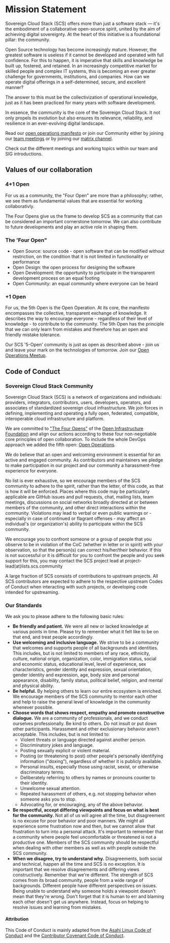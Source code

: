 # Mission Statement

Sovereign Cloud Stack (SCS) offers more than just a software stack — it's the embodiment of a collaborative open-source spirit, united by the aim of achieving digital sovereignty. At the heart of this initiative is a foundational pillar: the community.

Open Source technology has become increasingly mature. However, the greatest software is useless if it cannot be developed and operated with full confidence. For this to happen, it is imperative that skills and knowledge be built up, fostered, and retained. In an increasingly competitive market for skilled people and complex IT systems, this is becoming an ever greater challenge for governments, institutions, and companies. How can we operate digital offerings in a self-determined, secure, and excellent manner?

The answer to this must be the collectivization of operational knowledge, just as it has been practiced for many years with software development.

In essence, the community is the core of the Sovereign Cloud Stack. It not only propels its evolution but also ensures its relevance, reliability, and resilience in an ever-evolving digital landscape.

Read our [open operations manifesto](https://openoperations.org/) or join our Community either by joining our [team meetings](/community/collaboration) or by joining our [matrix channel](https://matrix.to/#/#scs-tech:matrix.org).

Check out the different meetings and working topics within our team and SIG introductions.

## Values of our collaboration

### 4+1 Open

For us as a community, the "Four Open" are more than a philosophy; rather, we see them as fundamental values that are essential for working collaborativly.

The Four Opens give us the frame to develop SCS as a community that can be considered an important cornerstone tomorrow. We can also contribute to future developments and play an active role in shaping them.

### The 'Four Open"

- Open Source: source code - open software that can be modified without restriction, on the condition that it is not limited in functionality or performance
- Open Design: the open process for designing the software
- Open Development: the opportunity to participate in the transparent development process on an equal footing
- Open Community: an equal community where everyone can be heard

### +1 Open

For us, the 5th Open is the Open Operation. At its core, the manifesto encompasses the collective, transparent exchange of knowledge. It describes the way to encourage everyone - regardless of their level of knowledge - to contribute to the community. The 5th Open has the principle that we can only learn from mistakes and therefore has an open and friendly mistake tolerance.

Our SCS '5-Open' community is just as open as described above - join us and leave your mark on the technologies of tomorrow. Join our [Open Operations Meetup](https://www.meetup.com/open-operations-meetup/).

## Code of Conduct

### Sovereign Cloud Stack Community

Sovereign Cloud Stack (SCS) is a network of organizations and individuals: providers, integrators, contributors, users, developers, operators, and associates of standardized sovereign cloud infrastructure. We join forces in defining, implementing and operating a fully open, federated, compatible, interoperable cloud infrastructure and platform.

We are committed to ["The Four Opens"](https://www.openstack.org/four-opens/) of the [Open Infrastructure Foundation](https://openinfra.dev/) and align our actions according to these four non-negotiable core principles of open collaboration. To include the whole DevOps approach we added the fifth open: [Open Operations](https://openoperations.org/).

We do believe that an open and welcoming environment is essential for an active and engaged community. As contributors and maintainers we pledge to make participation in our project and our community a harassment-free experience for everyone.

No list is ever exhaustive, so we encourage members of the SCS community to adhere to the spirit, rather than the letter, of this code, as that is how it will be enforced. Places where this code may be particularly applicable are GitHub issues and pull requests, chat, mailing lists, team meetings, discussions on social networks broadly directed at or between members of the community, and other direct interactions within the community. Violations may lead to verbal or even public warnings or - especially in case of continued or flagrant offenses - may affect an individual's (or organization's) ability to participate within the SCS community.

We encourage you to confront someone or a group of people that you observe to be in violation of the CoC (whether in letter or in spirit) with your observation, so that the person(s) can correct his/her/their behavior. If this is not successful or it is difficult for you to confront the people and you seek support for this, you may contact the SCS project lead at project-lead(at)lists.scs.community

A large fraction of SCS consists of contributions to upstream projects. All SCS contributors are expected to adhere to the respective upstream Codes of Conduct when interacting with such projects, or developing code intended for upstreaming.

### Our Standards

We ask you to please adhere to the following basic rules:

- **Be friendly and patient.** We were all new or lacked knowledge at various points in time. Please try to remember what it felt like to be on that end, and treat people accordingly.
- **Use welcoming and inclusive language.** We strive to be a community that welcomes and supports people of all backgrounds and identities. This includes, but is not limited to members of any race, ethnicity, culture, national origin, organization, color, immigration status, social and economic status, educational level, level of experience, sex characteristics, gender identity and expression, sexual orientation, gender identity and expression, age, body size and personal appearance, disability, family status, political belief, religion, and mental and physical ability.
- **Be helpful.** By helping others to learn our entire ecosystem is enriched. We encourage members of the SCS community to mentor each other and help to raise the general level of knowledge in the community whenever possible.
- **Choose words that shows respect, empathy and promote constructive dialogue.** We are a community of professionals, and we conduct ourselves professionally. Be kind to others. Do not insult or put down other participants. Harassment and other exclusionary behavior aren't acceptable. This includes, but is not limited to:
  - Violent threats or language directed against another person.
  - Discriminatory jokes and language.
  - Posting sexually explicit or violent material.
  - Posting (or threatening to post) other people's personally identifying information ("doxing"), regardless of whether it is publicly available.
  - Personal insults, especially those using racist, sexist, or otherwise discriminatory terms.
  - Deliberately referring to others by names or pronouns counter to their identity.
  - Unwelcome sexual attention.
  - Repeated harassment of others, e.g. not stopping behavior when someone asks you to stop.
  - Advocating for, or encouraging, any of the above behavior.
- **Be respectful, accept differing viewpoints and focus on what is best for the community.** Not all of us will agree all the time, but disagreement is no excuse for poor behavior and poor manners. We might all experience some frustration now and then, but we cannot allow that frustration to turn into a personal attack. It's important to remember that a community where people feel uncomfortable or threatened is not a productive one. Members of the SCS community should be respectful when dealing with other members as well as with people outside the SCS community.
- **When we disagree, try to understand why.** Disagreements, both social and technical, happen all the time and SCS is no exception. It is important that we resolve disagreements and differing views constructively. Remember that we're different. The strength of SCS comes from its broad community, people from a wide range of backgrounds. Different people have different perspectives on issues. Being unable to understand why someone holds a viewpoint doesn't mean that they're wrong. Don't forget that it is human to err and blaming each other doesn't get us anywhere. Instead, focus on helping to resolve issues and learning from mistakes.

#### Attribution

This Code of Conduct is mainly adapted from the [Asahi Linux Code of Conduct](https://asahilinux.org/code-of-conduct/) and the [Contributor Covenant Code of Conduct](https://www.contributor-covenant.org/version/2/1/code_of_conduct/).
